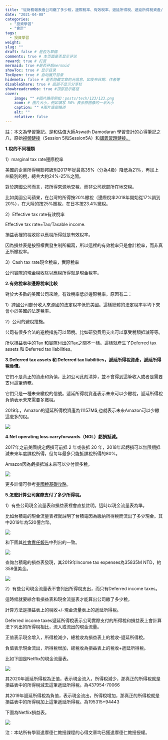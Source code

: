 ```yaml
---
title: "從財務報表看公司繳了多少稅，邊際稅率、有效稅率、遞延所得稅、遞延所得稅資產/負債解釋"
date: "2021-04-08"
categories: 
  - "投資學習"
  - "會計"
tags: 
  - 投資學習
weight:
slug: ""
draft: false # 是否为草稿
comments: true # 本页面是否显示评论
reward: true # 打赏
mermaid: true #是否开启mermaid
showToc: true # 显示目录
TocOpen: true # 自动展开目录
hidemeta: false # 是否隐藏文章的元信息，如发布日期、作者等
disableShare: true # 底部不显示分享栏
showbreadcrumbs: true #顶部显示路径
cover:
    image: "" #图片路径例如：posts/tech/123/123.png
    zoom: # 图片大小，例如填写 50% 表示原图像的一半大小
    caption: "" #图片底部描述
    alt: ""
    relative: false
---
```


註：本文為學習筆記。是和估值大師Aswath Damodaran 學習會計的心得筆記之八，原始[視頻鏈接](https://www.youtube.com/watch?v=Jbp3-AU9v_g&list=PLUkh9m2BorqmKaLrNBjKtFDhpdFdi8f7C)（Session 5和Session5A）和[講義習題鏈接。](http://people.stern.nyu.edu/adamodar/New_Home_Page/webcastacctg.htm)

**1.稅的不同種類**

1）marginal tax rate邊際稅率

美國的企業所得稅聯邦級別2017年從最高35%（分為4級）降低為21%，再加上州級別的稅，總共大約24%-25%之間。

對於跨國公司而言，按所得來源地交稅，而非公司總部所在地交稅。

比如美國公司蘋果，在台灣的所得按20%繳稅（邊際稅率2018年開始從17%調到20%），在大陸的按25%繳稅，在日本按23.4%繳稅。

2）Effective tax rate有效稅率

Effective tax rate=Tax/Taxable income.

損益表裡的稅收除以應稅所得就是有效稅率。

因為損益表是按照權責發生制所編寫，所以這裡的有效稅率只是會計稅率，而非真正所繳稅率。

3）Cash tax rate現金稅率，實際稅率

公司實際的現金稅收除以應稅所得就是現金稅率。

**2.有效稅率和邊際稅率比較**

對於大多數的美國公司來說，有效稅率低於邊際稅率。原因有二：

1）跨國公司部分收入來源國的法定稅率低於美國。這樣總體的法定稅率平均下來會小於美國的法定稅率。

2）公司的避稅措施。

公司有很多合法的避稅措施可以節稅。比如研發費用支出可以享受稅額抵減等等。

所以損益表中的Tax 和實際付出的Tax之間不一樣。這樣就產生了Deferred tax assets 和 Deferred tax liabilities。

**3.Deferred tax assets 和 Deferred tax liabilities，遞延所得稅資產，遞延所得稅負債。**

它們不是真正的資產和負債，比如公司此刻清算，並不會得到這筆收入或者是需要支付這筆債務。

它們只是一種未來繳稅的信號。遞延所得稅資產表示未來可以少繳稅，遞延所得稅負債表示未來需要多繳稅。

2019年，Amazon的遞延所得稅資產為11157M$,也就表示未來Amazon可以少繳這麼多的稅。

![](images/amazon-deferred-1024x520.jpg)

**4.Net operating loss carryforwards（NOL）虧損抵減。**

2017年之前美國規定虧損可前抵 2 年或後抵 20 年，2018年起虧損可以無限期抵減未來年度課稅所得，但每年最多只能抵課稅所得的80%。

Amazon因為虧損抵減未來可以少付很多稅。

![](images/111-1024x138.jpg)

更多詳情可參考[美國稅基礎攻略](https://www.pwc.tw/zh/publications/topic-tax/assets/us-tax.pdf)。

**5.怎麼計算公司實際支付了多少所得稅。**

1）有些公司現金流量表和損益表裡會直接註明。這時以現金流量表為準。

比如台積電的現金流量表裡就註明了台積電因為繳納所得稅而流出了多少現金。其中2019年為520億台幣。

![](images/TSM-TAX-1024x289.jpg)

和下圖其[社會責任報告](https://csr.tsmc.com/download/csr/2019-csr-report/chinese/pdf/c-1-ourBusiness.pdf)中列出的一致。

![](images/tsm-2.jpg)

查詢台積電的損益表發現，其2019年Income tax expenses為35835M NTD，約358億美金。

![](images/tsm11.jpg)

2）有些公司現金流量表不會列出所得稅支出，而只有Deferred income taxes。

這時候就要綜合看損益表和現金流量表才能算出公司繳了多少稅。

計算方法是損益表上的稅收+/-現金流量表上的遞延所得稅。

Deferred income taxes遞延所得稅表示公司實際支付的所得稅和損益表上會計算法下列出的所得稅相比，流入或流出的現金流量。

正值表示現金增入，所得稅減少，總稅收為損益表上的稅收-遞延所得稅。

負值表示現金流出，所得稅增加，總稅收為損益表上的稅收+遞延所得稅。

比如下圖是Netflix的現金流量表。

![](images/112-1024x394.jpg)

其2020年遞延所得稅為正值，表示現金流入，所得稅減少，那真正的所得稅就是損益表中的所得稅減去這筆遞延所得稅。為437954-70066

其2019年遞延所得稅為負值，表示現金流出，所得稅增加，那真正的所得稅就是損益表中的所得稅加上這筆遞延所得稅。為195315+94443

下圖為Netflix損益表。

![](images/netfliex-income-1024x335.jpg)

注：本站所有學習達摩德仁教授課程的心得文章均已獲達摩德仁教授授權。
